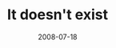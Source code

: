 ---
layout: base.njk
title : 'It doesn&#39;t exist' 
view_title : 'It doesn&#39;t exist' 
year : '2008' 
date : '2008-07-18' 
img_file : '/drawing/itdoesntexist.jpg' 
html_file : 'itdoesntexist' 
next_html : 'thisiswhywecanthavenicethings.html' 
year_order : '326' 
permalink : "title/{{html_file}}.html"
---